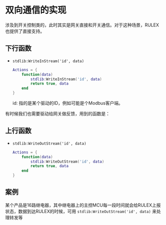 # 双向通信的实现
涉及到开关控制类的，此时其实是网关直接和开关通信。对于这种场景，RULEX也提供了直接支持。
## 下行函数
- `stdlib:WriteInStream('id', data)`
    ```lua
    Actions = {
        function(data)
            stdlib:WriteInStream('id', data)
            return true, data
        end
    }
    ```
    id: 指的是某个驱动的ID，例如可能是个Modbus客户端。

有时候我们也需要驱动给网关做反馈，用到的函数是：
## 上行函数
-  `stdlib:WriteOutStream('id', data)`
    ```lua
    Actions = {
        function(data)
            stdlib:WriteOutStream('id', data)
            return true, data
        end
    }
    ```
## 案例
某个产品是16路继电器，其中继电器上的主控MCU每一段时间就会给RULEX上报状态，数据到达RULEX的时候，可用 `stdlib:WriteOutStream('id', data)` 来处理转发等